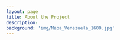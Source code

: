 ```yaml
---
layout: page
title: About the Project
description:
background: 'img/Mapa_Venezuela_1600.jpg'
---
```

